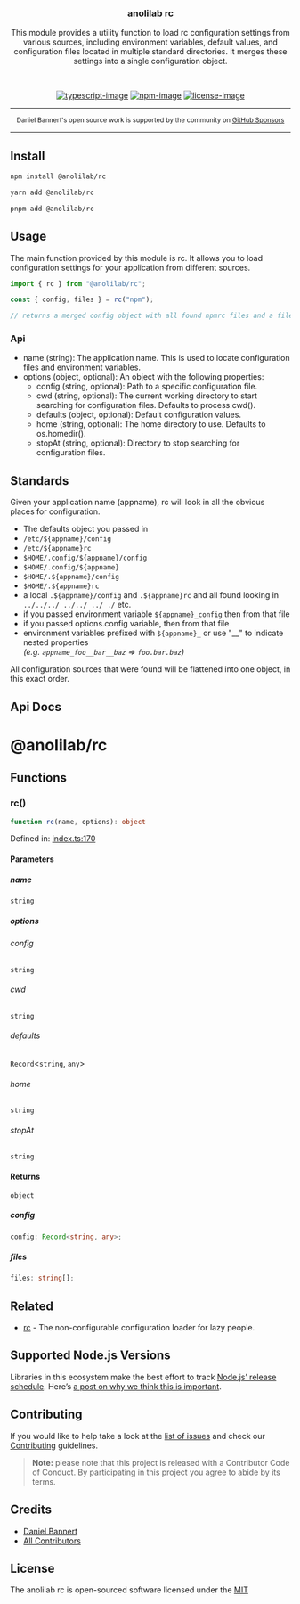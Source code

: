 <div align="center">
  <h3>anolilab rc</h3>
  <p>
  This module provides a utility function to load rc configuration settings from various sources, including environment variables, default values, and configuration files located in multiple standard directories. It merges these settings into a single configuration object.
  </p>
</div>

<br />

<div align="center">

[![typescript-image]][typescript-url] [![npm-image]][npm-url] [![license-image]][license-url]

</div>

---

<div align="center">
    <p>
        <sup>
            Daniel Bannert's open source work is supported by the community on <a href="https://github.com/sponsors/prisis">GitHub Sponsors</a>
        </sup>
    </p>
</div>

---

## Install

```sh
npm install @anolilab/rc
```

```sh
yarn add @anolilab/rc
```

```sh
pnpm add @anolilab/rc
```

## Usage

The main function provided by this module is rc. It allows you to load configuration settings for your application from different sources.

```ts
import { rc } from "@anolilab/rc";

const { config, files } = rc("npm");

// returns a merged config object with all found npmrc files and a files list what files where found.
```

### Api

- name (string): The application name. This is used to locate configuration files and environment variables.
- options (object, optional): An object with the following properties:
    - config (string, optional): Path to a specific configuration file.
    - cwd (string, optional): The current working directory to start searching for configuration files. Defaults to process.cwd().
    - defaults (object, optional): Default configuration values.
    - home (string, optional): The home directory to use. Defaults to os.homedir().
    - stopAt (string, optional): Directory to stop searching for configuration files.

## Standards

Given your application name (appname), rc will look in all the obvious places for configuration.

- The defaults object you passed in
- `/etc/${appname}/config`
- `/etc/${appname}rc`
- `$HOME/.config/${appname}/config`
- `$HOME/.config/${appname}`
- `$HOME/.${appname}/config`
- `$HOME/.${appname}rc`
- a local `.${appname}/config` and `.${appname}rc` and all found looking in `../../../ ../../ ../ ./` etc.
- if you passed environment variable `${appname}_config` then from that file
- if you passed options.config variable, then from that file
- environment variables prefixed with `${appname}_`
  or use "\_\_" to indicate nested properties <br/> _(e.g. `appname_foo__bar__baz` => `foo.bar.baz`)_

All configuration sources that were found will be flattened into one object, in this exact order.

## Api Docs

<!-- TYPEDOC -->

# @anolilab/rc

## Functions

### rc()

```ts
function rc(name, options): object
```

Defined in: [index.ts:170](https://github.com/anolilab/multi-semantic-release/blob/b048243c2d59316c25d76607d34530d771645b0f/packages/rc/src/index.ts#L170)

#### Parameters

##### name

`string`

##### options

###### config

`string`

###### cwd

`string`

###### defaults

`Record`\<`string`, `any`\>

###### home

`string`

###### stopAt

`string`

#### Returns

`object`

##### config

```ts
config: Record<string, any>;
```

##### files

```ts
files: string[];
```

<!-- /TYPEDOC -->

## Related

- [rc](https://github.com/dominictarr/rc) - The non-configurable configuration loader for lazy people.

## Supported Node.js Versions

Libraries in this ecosystem make the best effort to track [Node.js’ release schedule](https://github.com/nodejs/release#release-schedule).
Here’s [a post on why we think this is important](https://medium.com/the-node-js-collection/maintainers-should-consider-following-node-js-release-schedule-ab08ed4de71a).

## Contributing

If you would like to help take a look at the [list of issues](https://github.com/anolilab/semantic-release/issues) and check our [Contributing](.github/CONTRIBUTING.md) guidelines.

> **Note:** please note that this project is released with a Contributor Code of Conduct. By participating in this project you agree to abide by its terms.

## Credits

- [Daniel Bannert](https://github.com/prisis)
- [All Contributors](https://github.com/anolilab/semantic-release/graphs/contributors)

## License

The anolilab rc is open-sourced software licensed under the [MIT][license-url]

[typescript-image]: https://img.shields.io/badge/Typescript-294E80.svg?style=for-the-badge&logo=typescript
[typescript-url]: "typescript"
[license-image]: https://img.shields.io/npm/l/@anolilab/rc?color=blueviolet&style=for-the-badge
[license-url]: LICENSE.md "license"
[npm-image]: https://img.shields.io/npm/v/@anolilab/rc/latest.svg?style=for-the-badge&logo=npm
[npm-url]: https://www.npmjs.com/package/@anolilab/rc/v/latest "npm"
